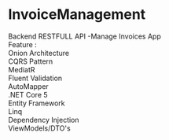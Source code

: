 # InvoiceManagement
Backend RESTFULL API -Manage Invoices App</br>
Feature : </br>
   Onion Architecture</br>
   CQRS Pattern</br>
   MediatR</br>
   Fluent Validation</br>
   AutoMapper</br>
   .NET Core 5</br>
   Entity Framework</br> 
   Linq</br>
   Dependency Injection</br>
   ViewModels/DTO's</br>
   
   
